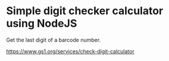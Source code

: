 # Simple digit checker calculator using NodeJS

Get the last digit of a barcode number.

https://www.gs1.org/services/check-digit-calculator
